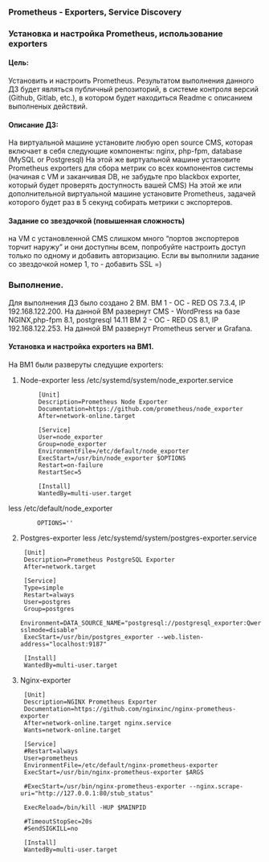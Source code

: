 ### Prometheus - Exporters, Service Discovery
### Установка и настройка Prometheus, использование exporters
#### Цель:
Установить и настроить Prometheus.
Результатом выполнения данного ДЗ будет являться публичный репозиторий, в системе контроля версий (Github, Gitlab, etc.), в котором будет находиться Readme с описанием выполненых действий.

#### Описание ДЗ:
На виртуальной машине установите любую open source CMS, которая включает в себя следующие компоненты: nginx, php-fpm, database (MySQL or Postgresql)
На этой же виртуальной машине установите Prometheus exporters для сбора метрик со всех компонентов системы (начиная с VM и заканчивая DB, не забудьте про blackbox exporter, который будет проверять доступность вашей CMS)
На этой же или дополнительной виртуальной машине установите Prometheus, задачей которого будет раз в 5 секунд собирать метрики с экспортеров.

#### Задание со звездочкой (повышенная сложность)
на VM с установленной CMS слишком много “портов экспортеров торчит наружу” и они доступны всем, попробуйте настроить доступ только по одному и добавить авторизацию.
Если вы выполнили задание со звездочкой номер 1, то - добавить SSL =)

### Выполнение.
Для выполнения ДЗ было создано 2 ВМ.
    ВМ 1 - ОС - RED ОS 7.3.4, IP 192.168.122.200. На данной ВМ развернут CMS - WordPress на базе NGINX,php-fpm 8.1, postgresql 14.11
    ВМ 2 - ОС - RED ОS 8.1, IP 192.168.122.253. На данной ВМ развернут Prometheus server и Grafana.

#### Установка и настройка exporters на ВМ1.
На ВМ1 были разверуты следущие exporters:
1. Node-exporter
less /etc/systemd/system/node_exporter.service 
    
            [Unit]
            Description=Prometheus Node Exporter
            Documentation=https://github.com/prometheus/node_exporter
            After=network-online.target
            
            [Service]
            User=node_exporter
            Group=node_exporter
            EnvironmentFile=/etc/default/node_exporter
            ExecStart=/usr/bin/node_exporter $OPTIONS
            Restart=on-failure
            RestartSec=5
            
            [Install]
            WantedBy=multi-user.target
    
less /etc/default/node_exporter
            
            OPTIONS=''

2. Postgres-exporter
less /etc/systemd/system/postgres-exporter.service

        [Unit]
        Description=Prometheus PostgreSQL Exporter
        After=network.target
        
        [Service]
        Type=simple
        Restart=always
        User=postgres
        Group=postgres
        Environment=DATA_SOURCE_NAME="postgresql://postgresql_exporter:Qwerty12@localhost/postgres?sslmode=disable"
        ExecStart=/usr/bin/postgres_exporter --web.listen-address="localhost:9187"
        
        [Install]
        WantedBy=multi-user.target

4. Nginx-exporter
   
        [Unit]
        Description=NGINX Prometheus Exporter
        Documentation=https://github.com/nginxinc/nginx-prometheus-exporter
        After=network-online.target nginx.service
        Wants=network-online.target
        
        [Service]
        #Restart=always
        User=prometheus
        EnvironmentFile=/etc/default/nginx-prometheus-exporter
        ExecStart=/usr/bin/nginx-prometheus-exporter $ARGS
        
        #ExecStart=/usr/bin/nginx-prometheus-exporter --nginx.scrape-uri="http://127.0.0.1:80/stub_status" 
        
        ExecReload=/bin/kill -HUP $MAINPID
        
        #TimeoutStopSec=20s
        #SendSIGKILL=no
        
        [Install]
        WantedBy=multi-user.target














        
